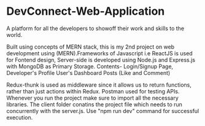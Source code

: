 # DevConnect-Web-Application
A platform for all the developers to showoff their work and skills to the world.

Built using concepts of MERN stack, this is my 2nd project on web development using (MERN).Frameworks of Javascript i.e ReactJS is used for Fontend design, Server-side is developed using Node.js and Express.js with MongoDB as Primary Storage.
Contents-
   Login/Signup Page,
   Developer's Profile
   User's Dashboard
   Posts (Like and Comment)
   
Redux-thunk is used as middleware since it allows us to return functions, rather than just actions within Redux. Postman used for testing APIs.
Whenever you run the project make sure to import all the necessary libraries. The client folder conatins the project file which needs to run concurrently with the server.js. Use "npm run dev" command for successful execution. 
